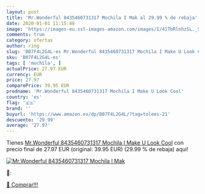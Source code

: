 ```yaml
---
layout: post
title: 'Mr.Wonderful 8435460731317 Mochila I Mak al 29.99 % de rebaja'
date: 2020-01-01 11:15:48
image: 'https://images-eu.ssl-images-amazon.com/images/I/41TbRlnhzSL._SL400_.jpg'
comments: true
category: ofertas
author: ring
slug: 'B07F4L2G4L-es Mr.Wonderful 8435460731317 Mochila I Make U Look Cool'
sku: 'B07F4L2G4L-es'
tags: [ 'mochila', ]
actualPrice: 27.97 EUR
currency: EUR
price: 27.97
comparePrice: 39.95 EUR
prodname: 'Mr.Wonderful 8435460731317 Mochila I Make U Look Cool'
country: 'es'
flag: '🇪🇸'
brand: ''
buyurl: 'https://www.amazon.es/dp/B07F4L2G4L/?tag=tolees-21'
descuento: '29.99'
average: '27.97'
---
```


Tienes [Mr.Wonderful 8435460731317 Mochila I Make U Look Cool](https://www.amazon.es/dp/B07F4L2G4L/?tag=tolees-21) con precio final de  27.97 EUR (original: 39.95 EUR) (29.99 %  de rebaja) aqui!

[![Mr.Wonderful 8435460731317 Mochila I Mak](https://images-eu.ssl-images-amazon.com/images/I/41TbRlnhzSL._SL400_.jpg)](https://www.amazon.es/dp/B07F4L2G4L/?tag=tolees-21)

🔎:


[🛒 Comprar!!!](https://www.amazon.es/dp/B07F4L2G4L/?tag=tolees-21)

